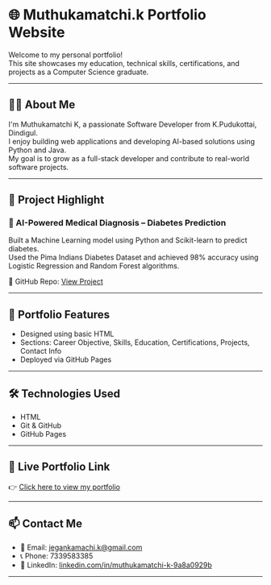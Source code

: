 
# 🌐 Muthukamatchi.k Portfolio Website

Welcome to my personal portfolio!  
This site showcases my education, technical skills, certifications, and projects as a Computer Science graduate.

---

## 👨‍💻 About Me

I'm Muthukamatchi K, a passionate Software Developer from K.Pudukottai, Dindigul.  
I enjoy building web applications and developing AI-based solutions using Python and Java.  
My goal is to grow as a full-stack developer and contribute to real-world software projects.

---

## 🚀 Project Highlight

### 🔷 AI-Powered Medical Diagnosis – Diabetes Prediction  
Built a Machine Learning model using Python and Scikit-learn to predict diabetes.  
Used the Pima Indians Diabetes Dataset and achieved 98% accuracy using Logistic Regression and Random Forest algorithms.

📂 GitHub Repo: [View Project](https://github.com/au922321104024/diabetes-prediction)

---

## 💼 Portfolio Features

- Designed using basic HTML
- Sections: Career Objective, Skills, Education, Certifications, Projects, Contact Info
- Deployed via GitHub Pages

---

## 🛠️ Technologies Used

- HTML
- Git & GitHub
- GitHub Pages

---

## 🔗 Live Portfolio Link

👉 [Click here to view my portfolio](https://au922321104024.github.io/portfolio/)

---

## 📫 Contact Me

- 📧 Email: [jegankamachi.k@gmail.com](mailto:jegankamachi.k@gmail.com)  
- 📞 Phone: 7339583385  
- 🔗 LinkedIn: [linkedin.com/in/muthukamatchi-k-9a8a0929b](https://www.linkedin.com/in/muthukamatchi-k-9a8a0929b)


---
